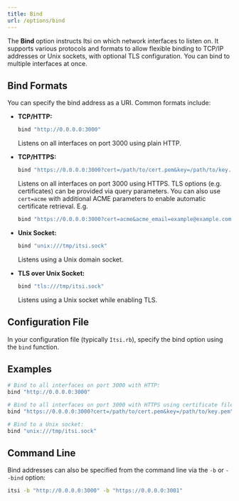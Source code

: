 ```yaml
---
title: Bind
url: /options/bind
---
```


The **Bind** option instructs Itsi on which network interfaces to listen on.
It supports various protocols and formats to allow flexible binding to TCP/IP addresses or Unix sockets, with optional TLS configuration.
You can bind to multiple interfaces at once.

## Bind Formats

You can specify the bind address as a URI. Common formats include:

- **TCP/HTTP:**
  ```ruby
  bind "http://0.0.0.0:3000"
  ```
  Listens on all interfaces on port 3000 using plain HTTP.

- **TCP/HTTPS:**
  ```ruby
  bind "https://0.0.0.0:3000?cert=/path/to/cert.pem&key=/path/to/key.pem"
  ```
  Listens on all interfaces on port 3000 using HTTPS.
  TLS options (e.g. certificates) can be provided via query parameters. You can also use `cert=acme` with additional ACME parameters to enable automatic certificate retrieval.
  E.g.

  ```ruby
  bind "https://0.0.0.0:3000?cert=acme&acme_email=example@example.com&domains=domain1.com,domain2.com"
  ```

- **Unix Socket:**
  ```ruby
  bind "unix:///tmp/itsi.sock"
  ```
  Listens using a Unix domain socket.

- **TLS over Unix Socket:**
  ```ruby
  bind "tls:///tmp/itsi.sock"
  ```
  Listens using a Unix socket while enabling TLS.

## Configuration File

In your configuration file (typically `Itsi.rb`), specify the bind option using the `bind` function.

## Examples

```ruby {filename="Itsi.rb"}
# Bind to all interfaces on port 3000 with HTTP:
bind "http://0.0.0.0:3000"
```

```ruby {filename="Itsi.rb"}
# Bind to all interfaces on port 3000 with HTTPS using certificate files:
bind "https://0.0.0.0:3000?cert=/path/to/cert.pem&key=/path/to/key.pem"
```

```ruby {filename="Itsi.rb"}
# Bind to a Unix socket:
bind "unix:///tmp/itsi.sock"
```

## Command Line

Bind addresses can also be specified from the command line via the `-b` or  `--bind` option:

```bash
itsi -b "http://0.0.0.0:3000" -b "https://0.0.0.0:3001"
```
